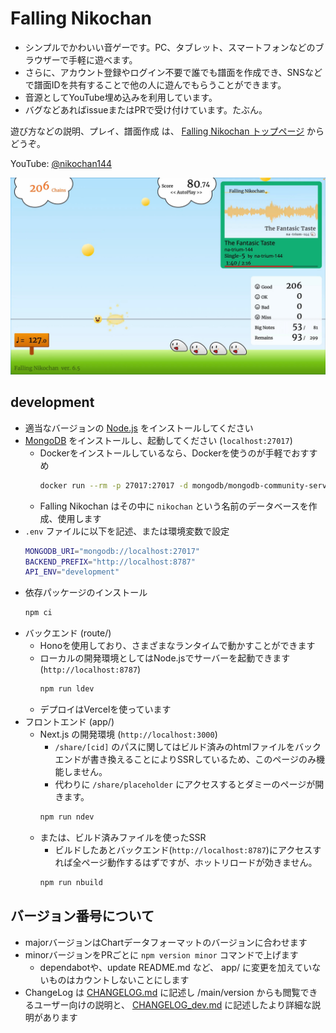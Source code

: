 # Falling Nikochan

* シンプルでかわいい音ゲーです。PC、タブレット、スマートフォンなどのブラウザーで手軽に遊べます。
* さらに、アカウント登録やログイン不要で誰でも譜面を作成でき、SNSなどで譜面IDを共有することで他の人に遊んでもらうことができます。
* 音源としてYouTube埋め込みを利用しています。
* バグなどあればissueまたはPRで受け付けています。たぶん。

遊び方などの説明、プレイ、譜面作成 は、 [Falling Nikochan トップページ](https://nikochan.natrium144.org) からどうぞ。

YouTube: [@nikochan144](http://www.youtube.com/@nikochan144)

[<img src="https://github.com/na-trium-144/falling-nikochan/blob/main/screenshot.jpg?raw=true" width=960 />](https://www.youtube.com/watch?v=reUvjq5TRus)

## development

* 適当なバージョンの [Node.js](https://nodejs.org/ja/download) をインストールしてください
* [MongoDB](https://www.mongodb.com/docs/manual/installation/) をインストールし、起動してください (`localhost:27017`)
    * Dockerをインストールしているなら、Dockerを使うのが手軽でおすすめ
        ```sh
        docker run --rm -p 27017:27017 -d mongodb/mongodb-community-server:latest
        ```
    * Falling Nikochan はその中に `nikochan` という名前のデータベースを作成、使用します
* `.env` ファイルに以下を記述、または環境変数で設定
    ```sh
    MONGODB_URI="mongodb://localhost:27017"
    BACKEND_PREFIX="http://localhost:8787"
    API_ENV="development"
    ```
* 依存パッケージのインストール
    ```sh
    npm ci
    ```
* バックエンド (route/)
    * Honoを使用しており、さまざまなランタイムで動かすことができます
    * ローカルの開発環境としてはNode.jsでサーバーを起動できます (`http://localhost:8787`)
        ```sh
        npm run ldev
        ```
    * デプロイはVercelを使っています
* フロントエンド (app/)
    * Next.js の開発環境 (`http://localhost:3000`)
        * `/share/[cid]` のパスに関してはビルド済みのhtmlファイルをバックエンドが書き換えることによりSSRしているため、このページのみ機能しません。
        * 代わりに `/share/placeholder` にアクセスするとダミーのページが開きます。
        ```sh
        npm run ndev
        ```
    * または、ビルド済みファイルを使ったSSR
        * ビルドしたあとバックエンド(`http://localhost:8787`)にアクセスすれば全ページ動作するはずですが、ホットリロードが効きません。
        ```sh
        npm run nbuild
        ```

## バージョン番号について

* majorバージョンはChartデータフォーマットのバージョンに合わせます
* minorバージョンをPRごとに `npm version minor` コマンドで上げます
    * dependabotや、update README.md など、 app/ に変更を加えていないものはカウントしないことにします
* ChangeLog は [CHANGELOG.md](CHANGELOG.md) に記述し /main/version からも閲覧できるユーザー向けの説明と、
[CHANGELOG_dev.md](CHANGELOG_dev.md) に記述したより詳細な説明があります
